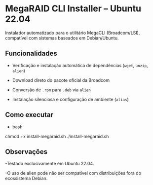 # MegaRAID CLI Installer – Ubuntu 22.04

Instalador automatizado para o utilitário MegaCLI (Broadcom/LSI), compatível com sistemas baseados em Debian/Ubuntu.

## Funcionalidades

- Verificação e instalação automática de dependências (`wget`, `unzip`, `alien`)
   
- Download direto do pacote oficial da Broadcom
  
- Conversão de `.rpm` para `.deb` via `alien`
  
- Instalação silenciosa e configuração de ambiente (`alias`)

## Como executar

- bash

chmod +x install-megaraid.sh
./install-megaraid.sh

## Observações

-Testado exclusivamente em Ubuntu 22.04.

-O uso de alien pode não ser compatível com distribuições fora do ecossistema Debian.

